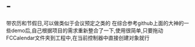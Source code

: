 # -
带农历和节假日,可以做类似于会议预定之类的
在综合参考github上面的大神的一些demo后,自己根据项目的需求重新整合了一下,使用很简单,只要拖动FCCalendar文件夹到工程中,在当前控制器中直接创建对象就行
